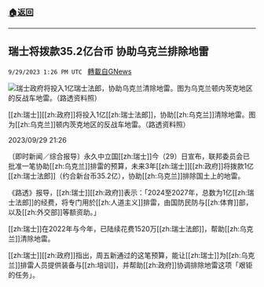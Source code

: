 ###  [:house:返回](README.md)
---


## 瑞士将拨款35.2亿台币  协助乌克兰排除地雷
`9/29/2023 1:26 PM UTC ` [轉載自GNews](https://gnews.org/articles/1756923)

![瑞士政府将投入1亿瑞士法郎，协助乌克兰清除地雷。图为乌克兰顿内茨克地区的反战车地雷。（路透资料照）](https://img.ltn.com.tw/Upload/news/600/2023/09/29/phpNXzXb9.jpg "瑞士政府将投入1亿瑞士法郎，协助乌克兰清除地雷。图为乌克兰顿内茨克地区的反战车地雷。（路透资料照）")

[[zh:瑞士]][[zh:政府]]将投入1亿[[zh:瑞士法郎]]，协助[[zh:乌克兰]]清除地雷。图为[[zh:乌克兰]]顿内茨克地区的反战车地雷。（路透资料照）

2023/09/29 21:26

〔即时新闻／综合报导〕永久中立国[[zh:瑞士]]今（29）日宣布，联邦委员会已批准一笔协助[[zh:乌克兰]]排雷的预算，未来3年[[zh:瑞士]][[zh:政府]]将拨款1亿[[zh:瑞士法郎]]（约合新台币35.2亿），协助[[zh:乌克兰]]排除国土上的地雷。

《路透》报导，[[zh:瑞士]][[zh:政府]]表示：「2024至2027年，总数为1亿[[zh:瑞士法郎]]的经费，将专门用於[[zh:人道主义]]排雷，由国防民防与[[zh:体育]]部，以及[[zh:外交部]]等额资助。」

[[zh:瑞士]]在2022年与今年，已陆续花费1520万[[zh:瑞士法郎]]，帮助[[zh:乌克兰]]清除地雷。

[[zh:瑞士]][[zh:政府]]指出，周五新通过的这笔预算，能让[[zh:瑞士]]为[[zh:乌克兰]]排雷人员提供装备与[[zh:培训]]，并帮助[[zh:政府]]协调排除地雷这项「艰钜的任务」。
